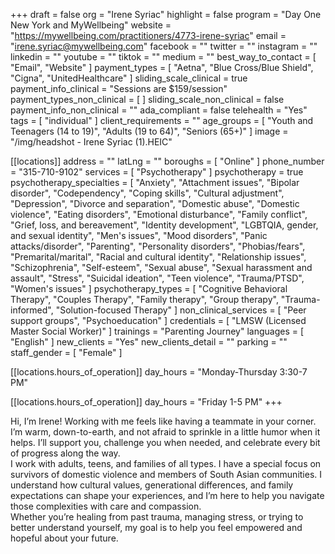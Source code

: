 +++
draft = false
org = "Irene Syriac"
highlight = false
program = "Day One New York and MyWellbeing"
website = "https://mywellbeing.com/practitioners/4773-irene-syriac"
email = "irene.syriac@mywellbeing.com"
facebook = ""
twitter = ""
instagram = ""
linkedin = ""
youtube = ""
tiktok = ""
medium = ""
best_way_to_contact = [ "Email", "Website" ]
payment_types = [
  "Aetna",
  "Blue Cross/Blue Shield",
  "Cigna",
  "UnitedHealthcare"
]
sliding_scale_clinical = true
payment_info_clinical = "Sessions are $159/session"
payment_types_non_clinical = [ ]
sliding_scale_non_clinical = false
payment_info_non_clinical = ""
ada_compliant = false
telehealth = "Yes"
tags = [ "individual" ]
client_requirements = ""
age_groups = [
  "Youth and Teenagers (14 to 19)",
  "Adults (19 to 64)",
  "Seniors (65+)"
]
image = "/img/headshot - Irene Syriac (1).HEIC"

[[locations]]
address = ""
latLng = ""
boroughs = [ "Online" ]
phone_number = "315-710-9102"
services = [ "Psychotherapy" ]
psychotherapy = true
psychotherapy_specialties = [
  "Anxiety",
  "Attachment issues",
  "Bipolar disorder",
  "Codependency",
  "Coping skills",
  "Cultural adjustment",
  "Depression",
  "Divorce and separation",
  "Domestic abuse",
  "Domestic violence",
  "Eating disorders",
  "Emotional disturbance",
  "Family conflict",
  "Grief, loss, and bereavement",
  "Identity development",
  "LGBTQIA, gender, and sexual identity",
  "Men's issues",
  "Mood disorders",
  "Panic attacks/disorder",
  "Parenting",
  "Personality disorders",
  "Phobias/fears",
  "Premarital/marital",
  "Racial and cultural identity",
  "Relationship issues",
  "Schizophrenia",
  "Self-esteem",
  "Sexual abuse",
  "Sexual harassment and assault",
  "Stress",
  "Suicidal ideation",
  "Teen violence",
  "Trauma/PTSD",
  "Women's issues"
]
psychotherapy_types = [
  "Cognitive Behavioral Therapy",
  "Couples Therapy",
  "Family therapy",
  "Group therapy",
  "Trauma-informed",
  "Solution-focused Therapy"
]
non_clinical_services = [ "Peer support groups", "Psychoeducation" ]
credentials = [ "LMSW (Licensed Master Social Worker)" ]
trainings = "Parenting Journey"
languages = [ "English" ]
new_clients = "Yes"
new_clients_detail = ""
parking = ""
staff_gender = [ "Female" ]

  [[locations.hours_of_operation]]
  day_hours = "Monday-Thursday 3:30-7 PM"

  [[locations.hours_of_operation]]
  day_hours = "Friday 1-5 PM"
+++

Hi, I’m Irene! Working with me feels like having a teammate in your corner. I’m warm, down-to-earth, and not afraid to sprinkle in a little humor when it helps. I’ll support you, challenge you when needed, and celebrate every bit of progress along the way. <br>
I work with adults, teens, and families of all types. I have a special focus on survivors of domestic violence and members of South Asian communities. I understand how cultural values, generational differences, and family expectations can shape your experiences, and I’m here to help you navigate those complexities with care and compassion. <br>
Whether you’re healing from past trauma, managing stress, or trying to better understand yourself, my goal is to help you feel empowered and hopeful about your future. <br>
